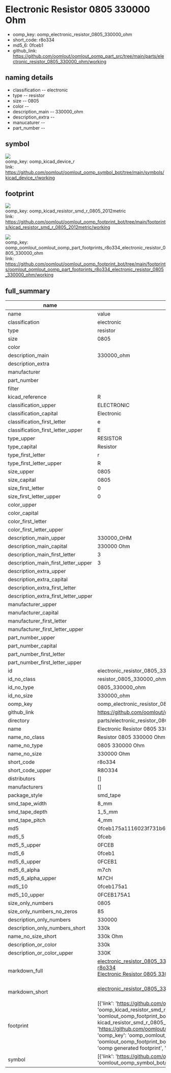 # Electronic Resistor 0805 330000 Ohm

  
* oomp_key: oomp_electronic_resistor_0805_330000_ohm 
* short_code: r8o334
* md5_6: 0fceb1  
* github_link: https://github.com/oomlout/oomlout_oomp_part_src/tree/main/parts/electronic_resistor_0805_330000_ohm/working  
## naming details
* classification -- electronic
* type -- resistor
* size -- 0805
* color -- 
* description_main -- 330000_ohm
* description_extra -- 
* manucaturer -- 
* part_number -- 



## symbol

![](symbol/{index}/working/working_600.png)  
oomp_key: oomp_kicad_device_r  
link: https://github.com/oomlout/oomlout_oomp_symbol_bot/tree/main/symbols/kicad_device_r/working  

## footprint

![](footprint/{index}/working/working_600.png)  
oomp_key: oomp_kicad_resistor_smd_r_0805_2012metric  
link: https://github.com/oomlout/oomlout_oomp_footprint_bot/tree/main/footprints/kicad_resistor_smd_r_0805_2012metric/working  

![](footprint/{index}/working/working_600.png)  
oomp_key: oomp_oomlout_oomlout_oomp_part_footprints_r8o334_electronic_resistor_0805_330000_ohm  
link: https://github.com/oomlout/oomlout_oomp_footprint_bot/tree/main/footprints/oomlout_oomlout_oomp_part_footprints_r8o334_electronic_resistor_0805_330000_ohm/working  

## full_summary
| name | value | 
| --- | --- | 
| name | value | 
| classification | electronic | 
| type | resistor | 
| size | 0805 | 
| color |  | 
| description_main | 330000_ohm | 
| description_extra |  | 
| manufacturer |  | 
| part_number |  | 
| filter |  | 
| kicad_reference | R | 
| classification_upper | ELECTRONIC | 
| classification_capital | Electronic | 
| classification_first_letter | e | 
| classification_first_letter_upper | E | 
| type_upper | RESISTOR | 
| type_capital | Resistor | 
| type_first_letter | r | 
| type_first_letter_upper | R | 
| size_upper | 0805 | 
| size_capital | 0805 | 
| size_first_letter | 0 | 
| size_first_letter_upper | 0 | 
| color_upper |  | 
| color_capital |  | 
| color_first_letter |  | 
| color_first_letter_upper |  | 
| description_main_upper | 330000_OHM | 
| description_main_capital | 330000 Ohm | 
| description_main_first_letter | 3 | 
| description_main_first_letter_upper | 3 | 
| description_extra_upper |  | 
| description_extra_capital |  | 
| description_extra_first_letter |  | 
| description_extra_first_letter_upper |  | 
| manufacturer_upper |  | 
| manufacturer_capital |  | 
| manufacturer_first_letter |  | 
| manufacturer_first_letter_upper |  | 
| part_number_upper |  | 
| part_number_capital |  | 
| part_number_first_letter |  | 
| part_number_first_letter_upper |  | 
| id | electronic_resistor_0805_330000_ohm | 
| id_no_class | resistor_0805_330000_ohm | 
| id_no_type | 0805_330000_ohm | 
| id_no_size | 330000_ohm | 
| oomp_key | oomp_electronic_resistor_0805_330000_ohm | 
| github_link | https://github.com/oomlout/oomlout_oomp_part_src/tree/main/parts/electronic_resistor_0805_330000_ohm/working | 
| directory | parts/electronic_resistor_0805_330000_ohm | 
| name | Electronic Resistor 0805 330000 Ohm | 
| name_no_class | Resistor 0805 330000 Ohm | 
| name_no_type | 0805 330000 Ohm | 
| name_no_size | 330000 Ohm | 
| short_code | r8o334 | 
| short_code_upper | R8O334 | 
| distributors | [] | 
| manufacturers | [] | 
| package_style | smd_tape | 
| smd_tape_width | 8_mm | 
| smd_tape_depth | 1_5_mm | 
| smd_tape_pitch | 4_mm | 
| md5 | 0fceb175a1116023f731b638b31ca101 | 
| md5_5 | 0fceb | 
| md5_5_upper | 0FCEB | 
| md5_6 | 0fceb1 | 
| md5_6_upper | 0FCEB1 | 
| md5_6_alpha | m7ch | 
| md5_6_alpha_upper | M7CH | 
| md5_10 | 0fceb175a1 | 
| md5_10_upper | 0FCEB175A1 | 
| size_only_numbers | 0805 | 
| size_only_numbers_no_zeros | 85 | 
| description_only_numbers | 330000 | 
| description_only_numbers_short | 330k | 
| name_no_size_short | 330k Ohm | 
| description_or_color | 330k | 
| description_or_color_upper | 330K | 
| markdown_full | [electronic_resistor_0805_330000_ohm](https://github.com/oomlout/oomlout_oomp_part_src/tree/main/parts/electronic_resistor_0805_330000_ohm/working)<br>[r8o334](https://github.com/oomlout/oomlout_oomp_part_src/tree/main/parts/electronic_resistor_0805_330000_ohm/working)<br>[Electronic Resistor 0805 330000 Ohm](https://github.com/oomlout/oomlout_oomp_part_src/tree/main/parts/electronic_resistor_0805_330000_ohm/working)<br><br> | 
| markdown_short | [electronic_resistor_0805_330000_ohm](https://github.com/oomlout/oomlout_oomp_part_src/tree/main/parts/electronic_resistor_0805_330000_ohm/working)<br><br> | 
| footprint | [{'link': 'https://github.com/oomlout/oomlout_oomp_footprint_bot/tree/main/foootprntss/kicad_resistor_smd_r_0805_2012metric', 'oomp_key': 'oomp_kicad_resistor_smd_r_0805_2012metric', 'directory': 'oomlout_oomp_footprint_bot/footprints/kicad_resistor_smd_r_0805_2012metric//working/working.kicad_mod', 'note': 'source footprint kicad_resistor_smd_r_0805_2012metric', 'index': 0}, {'link': 'https://github.com/oomlout/oomlout_oomp_footprint_bot/tree/main/foootprntss/oomlout_oomlout_oomp_part_footprints_r8o334_electronic_resistor_0805_330000_ohm', 'oomp_key': 'oomp_oomlout_oomlout_oomp_part_footprints_r8o334_electronic_resistor_0805_330000_ohm', 'directory': 'oomlout_oomp_footprint_bot/footprints/oomlout_oomlout_oomp_part_footprints_r8o334_electronic_resistor_0805_330000_ohm//working/working.kicad_mod', 'note': 'oomp generated footprint', 'index': 1}] | 
| symbol | [{'link': 'https://github.com/oomlout/oomlout_oomp_symbol_bot/tree/main/symbols/kicad_device_r', 'oomp_key': 'oomp_kicad_device_r', 'directory': 'oomlout_oomp_symbol_bot/symbols/kicad_device_r//working/working.kicad_sym', 'index': 0}] | 
